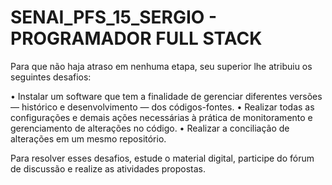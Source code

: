 # SENAI_PFS_15_SERGIO - PROGRAMADOR FULL STACK

Para que não haja atraso em nenhuma etapa, seu superior lhe atribuiu os seguintes desafios:

• Instalar um software que tem a finalidade de gerenciar diferentes versões — histórico e
desenvolvimento — dos códigos-fontes.
• Realizar todas as configurações e demais ações necessárias à prática de monitoramento e
gerenciamento de alterações no código.
• Realizar a conciliação de alterações em um mesmo repositório.

Para resolver esses desafios, estude o material digital, participe do fórum de discussão e realize as atividades propostas.
